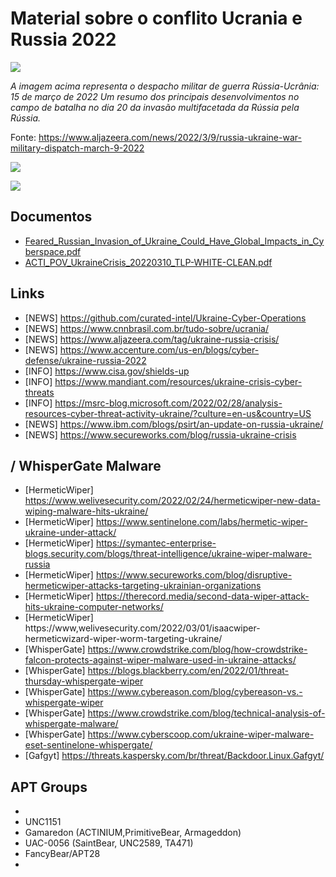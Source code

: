 # Material sobre o conflito Ucrania e Russia 2022
![](https://user-images.githubusercontent.com/16530643/158698961-1bb76daf-8bc7-4991-b56e-0aefff097757.png)

*A imagem acima representa o despacho militar de guerra Rússia-Ucrânia: 15 de março de 2022
Um resumo dos principais desenvolvimentos no campo de batalha no dia 20 da invasão multifacetada da Rússia pela Rússia.*

Fonte: https://www.aljazeera.com/news/2022/3/9/russia-ukraine-war-military-dispatch-march-9-2022

![](https://github.com/curated-intel/Ukraine-Cyber-Operations/raw/main/UkraineTimelineUpdated.png)

![](https://github.com/curated-intel/Ukraine-Cyber-Operations/raw/main/Russia-Ukraine%20Cyberwar.png)



## Documentos

- [Feared_Russian_Invasion_of_Ukraine_Could_Have_Global_Impacts_in_Cyberspace.pdf](https://github.com/danieldonda/Cyber-Threat-Intelligence/blob/main/ukraine-russia/Feared_Russian_Invasion_of_Ukraine_Could_Have_Global_Impacts_in_Cyberspace.pdf)
- [ACTI_POV_UkraineCrisis_20220310_TLP-WHITE-CLEAN.pdf](https://github.com/danieldonda/Cyber-Threat-Intelligence/blob/main/ukraine-russia/ACTI_POV_UkraineCrisis_20220310_TLP-WHITE-CLEAN.pdf)

## Links
- [NEWS] https://github.com/curated-intel/Ukraine-Cyber-Operations
- [NEWS] https://www.cnnbrasil.com.br/tudo-sobre/ucrania/
- [NEWS] https://www.aljazeera.com/tag/ukraine-russia-crisis/
- [NEWS] https://www.accenture.com/us-en/blogs/cyber-defense/ukraine-russia-2022
- [INFO] https://www.cisa.gov/shields-up 
- [INFO] https://www.mandiant.com/resources/ukraine-crisis-cyber-threats
- [INFO] https://msrc-blog.microsoft.com/2022/02/28/analysis-resources-cyber-threat-activity-ukraine/?culture=en-us&country=US
- [NEWS] https://www.ibm.com/blogs/psirt/an-update-on-russia-ukraine/ 
- [NEWS] https://www.secureworks.com/blog/russia-ukraine-crisis

##  / WhisperGate Malware
- [HermeticWiper] https://www.welivesecurity.com/2022/02/24/hermeticwiper-new-data-wiping-malware-hits-ukraine/
- [HermeticWiper] https://www.sentinelone.com/labs/hermetic-wiper-ukraine-under-attack/
- [HermeticWiper] https://symantec-enterprise-blogs.security.com/blogs/threat-intelligence/ukraine-wiper-malware-russia 
- [HermeticWiper] https://www.secureworks.com/blog/disruptive-hermeticwiper-attacks-targeting-ukrainian-organizations
- [HermeticWiper] https://therecord.media/second-data-wiper-attack-hits-ukraine-computer-networks/
- [HermeticWiper] https://www,welivesecurity.com/2022/03/01/isaacwiper-hermeticwizard-wiper-worm-targeting-ukraine/
- [WhisperGate] https://www.crowdstrike.com/blog/how-crowdstrike-falcon-protects-against-wiper-malware-used-in-ukraine-attacks/
- [WhisperGate] https://blogs.blackberry.com/en/2022/01/threat-thursday-whispergate-wiper
- [WhisperGate] https://www.cybereason.com/blog/cybereason-vs.-whispergate-wiper
- [WhisperGate] https://www.crowdstrike.com/blog/technical-analysis-of-whispergate-malware/
- [WhisperGate] https://www.cyberscoop.com/ukraine-wiper-malware-eset-sentinelone-whispergate/
- [Gafgyt]  https://threats.kaspersky.com/br/threat/Backdoor.Linux.Gafgyt/

## APT Groups
- 
- UNC1151 
- Gamaredon (ACTINIUM,PrimitiveBear, Armageddon)
- UAC-0056 (SaintBear, UNC2589, TA471)
- FancyBear/APT28
- 
